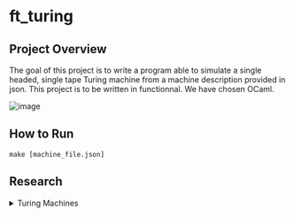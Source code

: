 # ft_turing

## Project Overview

The goal of this project is to write a program able to simulate a single headed, single
tape Turing machine from a machine description provided in json. This project is to be written in functionnal. We have chosen OCaml. 

![image](https://github.com/user-attachments/assets/368afc2c-aaaa-4acf-bf5b-0209135b4179)


## How to Run 

```make [machine_file.json]```

## Research 

<details><summary>Turing Machines</summary>


Relevant ressources :    
* [Stanford Article](https://plato.stanford.edu/entries/turing-machine/)
* [Jussieu Article, in french](https://www.liafa.jussieu.fr/~carton/Enseignement/Complexite/MasterInfo/Cours/turing.html)

</details>
